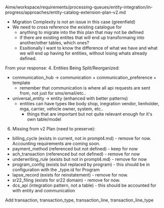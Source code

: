 Aime/workspace/requirements/processing-queues/entity-integration/in-progress/approaches/entity-catalog-extension-plan-v2.md
- Migration Complexity is not an issue in this case (greenfield)
- We need to cross reference the existing catalogue for
  - anything to migrate into the this plan that may not be defined
  - if there are existing entites that will end up transformaing into another/other tables, which ones?
  - Essitionally I want to know the difference of what we have and what we will end up having for entities, without losing whats already defined.

From your response:
4. Entities Being Split/Reorganized:                                       
  - communication_hub → communication + communication_preference + template
    - remember that communication is where all api requests are sent from, not just for sms/email/etc..
  - universal_entity → entity (enhanced with better patterns)
    - entities can have types like body shop, inegration vendor, lienholder, mga, carrier, vehicle owner, system, etc..
      - things that are important but not quite relevant enough for it's own table/model
6. Missing from v2 Plan (need to preserve):                                
  - billing_cycle (exists in current, not in prompt4.md) - remove for now. Accounting requirements are coming soon.                  
  - payment_method (referenced but not defined) - keep for now                           
  - ach_transaction (referenced but not defined) - remove for now                          
  - underwriting_rule (exists but not in prompt4.md) - remove for now                      
  - program_config (exists but replaced by program)  - this should be in configuration with the _type.id for Program                      
  - lapse_record (exists for reinstatement)    - remove for now.                            
  - sr22_filing (exists for sr22 domain)  - remove for now.                                 
  - dcs_api (integration pattern, not a table)  - this should be accounted for with entity and communication

Add transaction, transaction_type, transaction_line, transaction_line_type